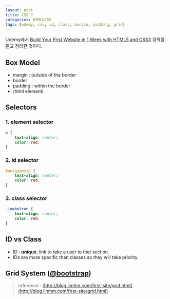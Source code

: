 ```yaml
--- 
layout: post
title: CSS 2
categories: HTML&CSS
tags: [udemy, css, id, class, margin, padding, grid]
--- 
```


Udemy에서 [Build Your First Website in 1 Week with HTML5 and CSS3](https://www.udemy.com/build-your-first-website-in-1-week/) 강의를 듣고 정리한 것이다.

## Box Model

- margin : outside of the border
- border
- padding : within the border
- (html element)

## Selectors

### 1. element selector
```css
p {
	text-align: center;
	color: red;
}
```

### 2. id selector

```css
#uniquemyid {
	text-align: center;
	color: red;
}
```

### 3. class selector
```css
.jumbotron {
	text-align: center;
	color: red;
}
```

## ID vs Class
- ID : **unique**, link to take a user to that section.
- IDs are more specific than classes so they will take priority.

## Grid System ([@bootstrap](http://getbootstrap.com/css/#grid-options))
> reference : [http://blog.limhm.com/first-site/grid.html](http://blog.limhm.com/first-site/grid.html)
 
